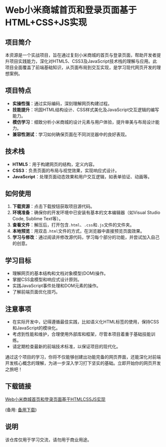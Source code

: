 # Web小米商城首页和登录页面基于HTML+CSS+JS实现

## 项目简介

本资源是一个实战项目，旨在通过复刻小米商城的首页与登录页面，帮助开发者提升项目实践能力，深化对HTML5、CSS3及JavaScript技术栈的理解与应用。此项目全面覆盖了前端基础知识，从页面布局到交互实现，是学习现代网页开发的理想案例。

## 项目特点

- **实操性强**：通过实际编码，深刻理解网页构建过程。
- **技能提升**：巩固HTML结构设计、CSS样式美化及JavaScript交互逻辑的编写能力。
- **模仿学习**：细致分析小米商城的设计元素与用户体验，提升审美与布局设计能力。
- **兼容性测试**：学习如何确保页面在不同浏览器中的良好表现。

## 技术栈

- **HTML5**：用于构建网页的结构，定义内容。
- **CSS3**：负责页面的布局与视觉效果，实现响应式设计。
- **JavaScript**：处理页面动态效果和用户交互逻辑，如表单验证、动画等。

## 如何使用

1. **下载资源**：点击下载按钮获取项目源代码。
2. **环境准备**：确保你的开发环境中已安装有基本的文本编辑器（如Visual Studio Code, Sublime Text等）。
3. **查看文件**：解压后，打开包含`.html`、`.css`和`.js`文件的文件夹。
4. **本地预览**：用双击`.html`文件的方式，在浏览器中直接预览页面效果。
5. **学习与修改**：通过阅读并修改源代码，学习每个部分的功能，并尝试加入自己的创意。

## 学习目标

- 理解网页的基本结构和文档对象模型(DOM)操作。
- 掌握CSS盒模型和响应式设计原则。
- 实践JavaScript事件处理和DOM元素的操作。
- 了解前端页面优化技巧。

## 注意事项

- 在实际开发中，记得遵循最佳实践，比如语义化HTML标签的使用，保持CSS和JavaScript的模块化。
- 考虑到性能和维护，合理使用外部库和框架，尽管本项目着重于基础技能训练。
- 请定期检查最新的前端技术标准，以保证项目的现代化。

通过这个项目的学习，你将不仅能够创建出功能完备的网页界面，还能深化对前端开发核心概念的理解，为进一步深入学习打下坚实的基础。立即开始你的网页开发之旅吧！

## 下载链接
[Web小米商城首页和登录页面基于HTMLCSSJS实现](https://pan.quark.cn/s/e75c1e4c63c9) 

(备用: [备用下载](https://pan.baidu.com/s/1_7lAnzhchNS-KM1esOg_yg?pwd=1234))

## 说明

该仓库仅用于学习交流，请勿用于商业用途。

